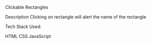 Clickable Rectangles

Description
Clicking on rectangle will alert the name of the rectangle

Tech Stack Used:

HTML
CSS
JavaScript
